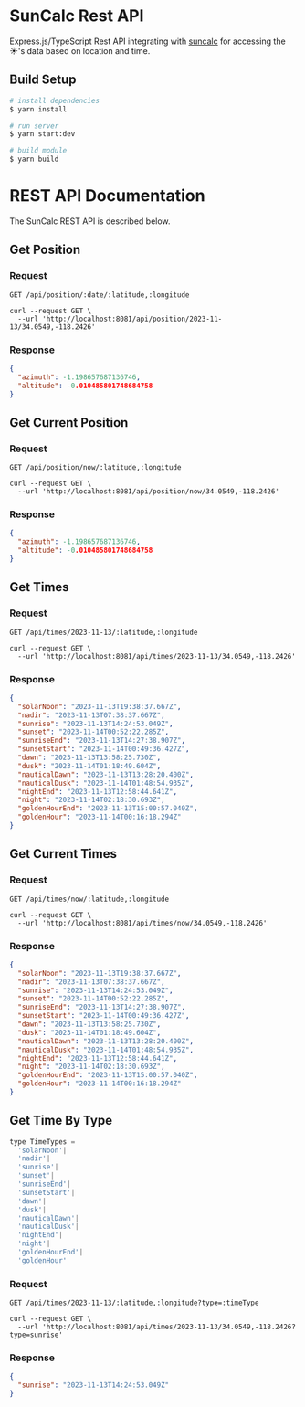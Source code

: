 # SunCalc Rest API

Express.js/TypeScript Rest API integrating with [suncalc](https://github.com/mourner/suncalc) for accessing the ☀️'s data based on location and time.

## Build Setup

```bash
# install dependencies
$ yarn install

# run server
$ yarn start:dev

# build module
$ yarn build

```

# REST API Documentation

The SunCalc REST API is described below.

## Get Position

### Request

`GET /api/position/:date/:latitude,:longitude`

```curl
curl --request GET \
  --url 'http://localhost:8081/api/position/2023-11-13/34.0549,-118.2426'
```

### Response

```json
{
  "azimuth": -1.198657687136746,
  "altitude": -0.010485801748684758
}
```

## Get Current Position

### Request

`GET /api/position/now/:latitude,:longitude`

```curl
curl --request GET \
  --url 'http://localhost:8081/api/position/now/34.0549,-118.2426'
```

### Response

```json
{
  "azimuth": -1.198657687136746,
  "altitude": -0.010485801748684758
}
```

## Get Times

### Request

`GET /api/times/2023-11-13/:latitude,:longitude`

```curl
curl --request GET \
  --url 'http://localhost:8081/api/times/2023-11-13/34.0549,-118.2426'
```

### Response

```json
{
  "solarNoon": "2023-11-13T19:38:37.667Z",
  "nadir": "2023-11-13T07:38:37.667Z",
  "sunrise": "2023-11-13T14:24:53.049Z",
  "sunset": "2023-11-14T00:52:22.285Z",
  "sunriseEnd": "2023-11-13T14:27:38.907Z",
  "sunsetStart": "2023-11-14T00:49:36.427Z",
  "dawn": "2023-11-13T13:58:25.730Z",
  "dusk": "2023-11-14T01:18:49.604Z",
  "nauticalDawn": "2023-11-13T13:28:20.400Z",
  "nauticalDusk": "2023-11-14T01:48:54.935Z",
  "nightEnd": "2023-11-13T12:58:44.641Z",
  "night": "2023-11-14T02:18:30.693Z",
  "goldenHourEnd": "2023-11-13T15:00:57.040Z",
  "goldenHour": "2023-11-14T00:16:18.294Z"
}
```

## Get Current Times

### Request

`GET /api/times/now/:latitude,:longitude`

```curl
curl --request GET \
  --url 'http://localhost:8081/api/times/now/34.0549,-118.2426'
```

### Response

```json
{
  "solarNoon": "2023-11-13T19:38:37.667Z",
  "nadir": "2023-11-13T07:38:37.667Z",
  "sunrise": "2023-11-13T14:24:53.049Z",
  "sunset": "2023-11-14T00:52:22.285Z",
  "sunriseEnd": "2023-11-13T14:27:38.907Z",
  "sunsetStart": "2023-11-14T00:49:36.427Z",
  "dawn": "2023-11-13T13:58:25.730Z",
  "dusk": "2023-11-14T01:18:49.604Z",
  "nauticalDawn": "2023-11-13T13:28:20.400Z",
  "nauticalDusk": "2023-11-14T01:48:54.935Z",
  "nightEnd": "2023-11-13T12:58:44.641Z",
  "night": "2023-11-14T02:18:30.693Z",
  "goldenHourEnd": "2023-11-13T15:00:57.040Z",
  "goldenHour": "2023-11-14T00:16:18.294Z"
}
```

## Get Time By Type

```javascript
type TimeTypes =
  'solarNoon'|
  'nadir'|
  'sunrise'|
  'sunset'|
  'sunriseEnd'|
  'sunsetStart'|
  'dawn'|
  'dusk'|
  'nauticalDawn'|
  'nauticalDusk'|
  'nightEnd'|
  'night'|
  'goldenHourEnd'|
  'goldenHour'

```

### Request

`GET /api/times/2023-11-13/:latitude,:longitude?type=:timeType`

```curl
curl --request GET \
  --url 'http://localhost:8081/api/times/2023-11-13/34.0549,-118.2426?type=sunrise'
```

### Response

```json
{
  "sunrise": "2023-11-13T14:24:53.049Z"
}
```
